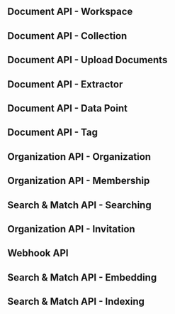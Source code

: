

Document API - Workspace
------------------------

Document API - Collection
-------------------------

Document API - Upload Documents
-------------------------------

Document API - Extractor
------------------------

Document API - Data Point
-------------------------

Document API - Tag
------------------

Organization API - Organization
-------------------------------

Organization API - Membership
-----------------------------

Search & Match API - Searching
------------------------------

Organization API - Invitation
-----------------------------

Webhook API
-----------

Search & Match API - Embedding
------------------------------

Search & Match API - Indexing
-----------------------------